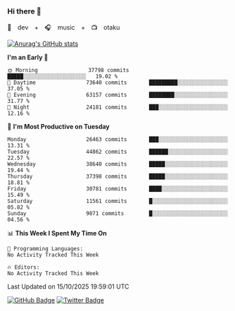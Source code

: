 ### Hi there 👋

🚀　dev　+　🎧　music　+　📺　otaku


[![Anurag's GitHub stats](https://github-readme-stats.vercel.app/api?username=koheitasaka&count_private=true&show_icons=true&theme=monokai)](https://github.com/koheitasaka/github-readme-stats)

<!--START_SECTION:waka-->
**I'm an Early 🐤** 

```text
🌞 Morning                37798 commits       █████░░░░░░░░░░░░░░░░░░░░   19.02 % 
🌆 Daytime                73640 commits       █████████░░░░░░░░░░░░░░░░   37.05 % 
🌃 Evening                63157 commits       ████████░░░░░░░░░░░░░░░░░   31.77 % 
🌙 Night                  24181 commits       ███░░░░░░░░░░░░░░░░░░░░░░   12.16 % 
```
📅 **I'm Most Productive on Tuesday** 

```text
Monday                   26463 commits       ███░░░░░░░░░░░░░░░░░░░░░░   13.31 % 
Tuesday                  44862 commits       ██████░░░░░░░░░░░░░░░░░░░   22.57 % 
Wednesday                38640 commits       █████░░░░░░░░░░░░░░░░░░░░   19.44 % 
Thursday                 37398 commits       █████░░░░░░░░░░░░░░░░░░░░   18.81 % 
Friday                   30781 commits       ████░░░░░░░░░░░░░░░░░░░░░   15.49 % 
Saturday                 11561 commits       █░░░░░░░░░░░░░░░░░░░░░░░░   05.82 % 
Sunday                   9071 commits        █░░░░░░░░░░░░░░░░░░░░░░░░   04.56 % 
```


📊 **This Week I Spent My Time On** 

```text
💬 Programming Languages: 
No Activity Tracked This Week

🔥 Editors: 
No Activity Tracked This Week
```


 Last Updated on 15/10/2025 19:59:01 UTC
<!--END_SECTION:waka-->

[![GitHub Badge](https://img.shields.io/badge/GitHub-100000?style=for-the-badge&logo=github&logoColor=white)](https://github.com/koheitasaka)
[![Twitter Badge](https://img.shields.io/badge/Twitter-1DA1F2?style=for-the-badge&logo=twitter&logoColor=white)](https://twitter.com/sleep_asleep_)
